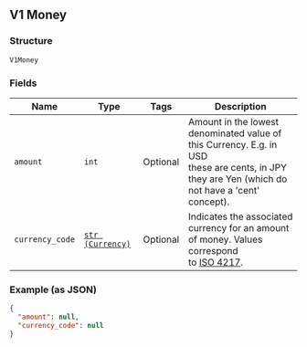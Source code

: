 ## V1 Money

### Structure

`V1Money`

### Fields

| Name | Type | Tags | Description |
|  --- | --- | --- | --- |
| `amount` | `int` | Optional | Amount in the lowest denominated value of this Currency. E.g. in USD<br>these are cents, in JPY they are Yen (which do not have a 'cent' concept). |
| `currency_code` | [`str (Currency)`](/doc/models/currency.md) | Optional | Indicates the associated currency for an amount of money. Values correspond<br>to [ISO 4217](https://wikipedia.org/wiki/ISO_4217). |

### Example (as JSON)

```json
{
  "amount": null,
  "currency_code": null
}
```

